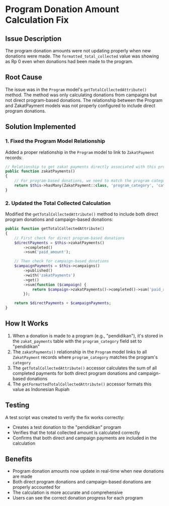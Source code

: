 # Program Donation Amount Calculation Fix

## Issue Description

The program donation amounts were not updating properly when new donations were made. The `formatted_total_collected` value was showing as Rp 0 even when donations had been made to the program.

## Root Cause

The issue was in the `Program` model's `getTotalCollectedAttribute()` method. The method was only calculating donations from campaigns but not direct program-based donations. The relationship between the Program and ZakatPayment models was not properly configured to include direct program donations.

## Solution Implemented

### 1. Fixed the Program Model Relationship

Added a proper relationship in the `Program` model to link to `ZakatPayment` records:

```php
// Relationship to get zakat payments directly associated with this program
public function zakatPayments()
{
    // For program-based donations, we need to match the program category
    return $this->hasMany(ZakatPayment::class, 'program_category', 'category');
}
```

### 2. Updated the Total Collected Calculation

Modified the `getTotalCollectedAttribute()` method to include both direct program donations and campaign-based donations:

```php
public function getTotalCollectedAttribute()
{
    // First check for direct program-based donations
    $directPayments = $this->zakatPayments()
        ->completed()
        ->sum('paid_amount');

    // Then check for campaign-based donations
    $campaignPayments = $this->campaigns()
        ->published()
        ->with('zakatPayments')
        ->get()
        ->sum(function ($campaign) {
            return $campaign->zakatPayments()->completed()->sum('paid_amount');
        });

    return $directPayments + $campaignPayments;
}
```

## How It Works

1. When a donation is made to a program (e.g., "pendidikan"), it's stored in the `zakat_payments` table with the `program_category` field set to "pendidikan"
2. The `zakatPayments()` relationship in the `Program` model links to all `ZakatPayment` records where `program_category` matches the program's `category`
3. The `getTotalCollectedAttribute()` accessor calculates the sum of all completed payments for both direct program donations and campaign-based donations
4. The `getFormattedTotalCollectedAttribute()` accessor formats this value as Indonesian Rupiah

## Testing

A test script was created to verify the fix works correctly:

- Creates a test donation to the "pendidikan" program
- Verifies that the total collected amount is calculated correctly
- Confirms that both direct and campaign payments are included in the calculation

## Benefits

- Program donation amounts now update in real-time when new donations are made
- Both direct program donations and campaign-based donations are properly accounted for
- The calculation is more accurate and comprehensive
- Users can see the correct donation progress for each program
